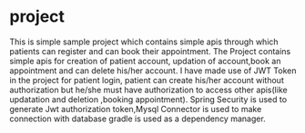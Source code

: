 # project
This is simple sample project which contains simple apis through which patients can register and can book their appointment.
The Project contains simple apis for creation of patient account, updation of account,book an appointment and can delete his/her account.
I have made use of JWT Token in the project for patient login, patient can create his/her account without authorization but he/she must 
have authorization to  access other apis(like updatation and deletion ,booking appointment). 
Spring Security is used to generate Jwt authorization token,Mysql Connector is used to make connection with database gradle is used as a dependency
manager.
